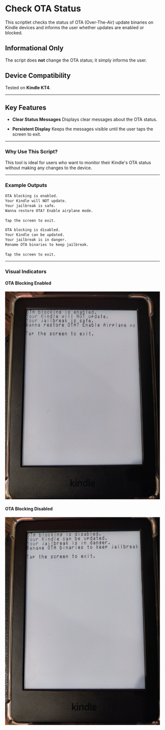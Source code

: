 # Check OTA Status

This scriptlet checks the status of OTA (Over-The-Air) update binaries on Kindle devices and informs the user whether updates are enabled or blocked.

## Informational Only
The script does **not** change the OTA status; it simply informs the user.

## Device Compatibility
Tested on **Kindle KT4**.

---

## Key Features

- **Clear Status Messages**
  Displays clear messages about the OTA status.

- **Persistent Display**
  Keeps the messages visible until the user taps the screen to exit.

---

### Why Use This Script?
This tool is ideal for users who want to monitor their Kindle's OTA status without making any changes to the device.

---

### Example Outputs
```text
OTA blocking is enabled.
Your Kindle will NOT update.
Your jailbreak is safe.
Wanna restore OTA? Enable airplane mode.

Tap the screen to exit.
```
```text
OTA blocking is disabled.
Your Kindle can be updated.
Your jailbreak is in danger.
Rename OTA binaries to keep jailbreak.

Tap the screen to exit.
```
---

### Visual Indicators

#### OTA Blocking Enabled
![OTA Blocking Enabled](img\OTA-blocking-enabled.jpg)

#### OTA Blocking Disabled
![OTA Blocking Disabled](img\OTA-blocking-disabled.jpg)
